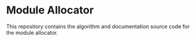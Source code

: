 # Module Allocator

This repository contains the algorithm and documentation source code for the module allocator.
